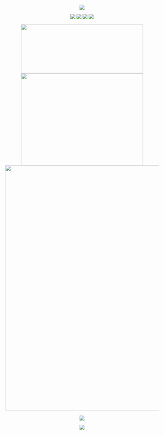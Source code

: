 <p align="center">
<img src="https://capsule-render.vercel.app/api?type=waving&color=timeGradient&height=200&&section=header&text=WELCOME!&fontSize=70&fontAlign=50&fontAlignY=30&desc=I'm%20He%20Qijun&descAlign=50&descSize=20&descAlignY=55&animation=twinkling" />
</p>
<div align="center">
<img src="https://komarev.com/ghpvc/?username=hqj2221&abbreviated=true" />
<a href="https://github.com/HQJ2221"><img src="https://img.shields.io/badge/Github-HQJ2221-6666ff?logo=github" /></a>
<a href="https://space.bilibili.com/2096936916"><img src="https://img.shields.io/badge/Bilibili-Null-ff6666?logo=bilibili" /></a>
<img src="https://img.shields.io/badge/版本-1.0.00-66ffff?logo=devdotto" />
</div>
<p align="center">
<!-- https://github.com/anuraghazra/github-readme-stats -->
<img align="center" width="400" height="160" src="https://github-readme-stats.vercel.app/api?username=HQJ2221&title_color=66FFFF&text_color=FFFF66&icon_color=FFFFCC&bg_color=404040&include_all_commits=true&show_icons=true&hide_border=true" />
<!-- https://github.com/DenverCoder1/github-readme-streak-stats -->
<img align="center" width="400" height="300" src="https://streak-stats.demolab.com?user=hqj2221&sideNums=66FFFF&currStreakNum=66FFFF&currStreakLabel=66FFFF&sideLabels=66FFFF&dates=66FFFF&fire=FFFF66&ring=FFFF66&icon_color=FFFFCC&background=404040&date_format=%5BY.%5Dn.j&hide_border=true" />
<br/>
<img align="center" width="800" src="https://github-readme-activity-graph.vercel.app/graph?username=HQJ2221&theme=react-dark&bg_color=404040" />
<br/>
<br/>
<img align="center" src="https://skillicons.dev/icons?i=java,c,cpp,python,html,css,js&theme=dark" />
</p>

<p align="center">
<img src="https://capsule-render.vercel.app/api?type=waving&color=timeGradient&height=150&&section=footer&text=Thanks%20for%20viewing!&fontSize=30&fontAlign=50&fontAlignY=80&descAlign=50&descSize=30&descAlignY=40&animation=twinkling" />
</p>
